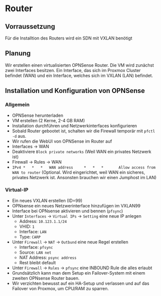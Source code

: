 # Router

## Vorraussetzung
Für die Installtion des Routers wird ein SDN mit VXLAN benötigt

## Planung
Wir erstellen einen virtualisierten OPNSense Router. Die VM wird zunächst zwei Interfaces besitzen. 
Ein Interface, das sich im Proxmox Cluster befindet (WAN) und ein Interface, welches sich im VXLAN (LAN) befindet.

## Installation und Konfiguration von OPNSense
### Allgemein
- OPNSense herunterladen
- VM erstellen (2 Kerne, 2-4 GB RAM)
- Installation durchführen und Netzwerkinterfaces konfigurieren
- Sobald Router gebootet ist, schalten wir die Firewall temporär mit `pfctl -d` aus.
- Wir rufen die WebUI von OPNSense im Router auf
- Interfaces -> WAN
- Deaktiviere `Block private networks` (Weil WAN ein privates Netzwerk ist)
- Firewall -> Rules -> WAN
- `IPv4 * 	* 	* 	WAN address 	* 	* 	* 		Allow access from WAN to router` (Optional. Wird eingerichtet, weil WAN ein sicheres, privates Netzwerk ist. Ansonsten brauchen wir einen Jumphost im LAN)

### Virtual-IP
- Ein neues VXLAN erstellen (ID=99)
- OPNsense ein neues Netzwerinterface hinzufügen im VXLAN99
- Interface bei OPNsense aktivieren und bennen (`pfsync`)
- Unter `Interfaces` -> `Virtual IPs` -> `Setting` eine neue IP anlegen
    - Address: `10.123.1.1/24`
    - VHID: `1`
    - Interface: `LAN`
    - Type: `CARP`
- Unter `Firewall` -> `NAT` -> `Outbund` eine neue Regel erstellen
    - Interface: `pfsync`
    - Source: `LAN net`
    - NAT Address: `psync address`
    - Rest bleibt default
- Unter `Firewall` -> `Rules` -> `pfsync` eine INBOUND Rule die alles erlaubt
- Grundsätzlich kann man dem Setup ein Failover-System mit einem zweiten OPNsense Router bauen.
- Wir verzichten bewusst auf ein HA-Setup und verlassen und auf das Failover von Proxmox, um CPU/RAM zu sparren.
